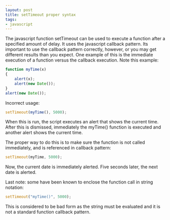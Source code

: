 ```yaml
---
layout: post
title: setTimeout proper syntax
tags:
- javascript
---
```


The javascript function setTimeout can be used to execute a function after a specified amount of delay.  It uses the javascript callback pattern.  Its important to use the callback pattern correctly, however, or you may get different results than you expect.  One example of this is the immediate execution of a function versus the callback execution.  Note this example:

```javascript
function myTime(x)
{
    alert(x);
    alert(new Date());
}
alert(new Date());
```

Incorrect usage:
    
```javascript
setTimeout(myTime(), 5000);
```

When this is run, the script executes an alert that shows the current time.  After this is dismissed, immediately the myTime() function is executed and another alert shows the current time.

The proper way to do this is to make sure the function is not called immediately, and is referenced in callback pattern:

```javascript
setTimeout(myTime, 5000);
```

Now, the current date is immediately alerted.  Five seconds later, the next date is alerted.

Last note: some have been known to enclose the function call in string notation:

```javascript
setTimeout("myTime()", 5000);
```

This is considered to be bad form as the string must be evaluated and it is not a standard function callback pattern.
